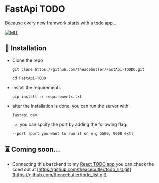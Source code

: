 # FastApi TODO
Because every new framwork starts with a todo app...

  <a href="https://github.com/theacebutler/FastApi-TODO/blob/master/LICENSE" target="_blank">
    <img src="https://img.shields.io/github/license/theacebutler/FastApi-TODO?color=%236963ff&label=License" alt="MIT">
    </a>

## 🚀 Installation

- Clone the repo 

    `git clone https://github.com/theacebutler/FastApi-TODDO.git`

    `cd FastApi-TODO`

- install the requirements

    `pip install -r requirements.txt`

- after the installation is done, you can run the server with:

    `fastapi dev`

    - you can spcify the port by adding the following flag:

    `--port [port you want to run it on e.g 5500, 9000 ext]`

## ⏳ Coming soon...

- Connecting this basckend to my [React TODO app](https://react-todo-app-u9nn.onrender.com) you can check the coed out at [https://github.com/theacebutler/todo_list.git](https://github.com/theacebutler/todo_list.git)